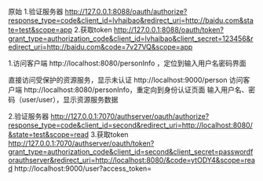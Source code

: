 原始
1.验证服务器   http://127.0.0.1:8088/oauth/authorize?response_type=code&client_id=lvhaibao&redirect_uri=http://baidu.com&state=test&scope=app
2.获取token    http://127.0.0.1:8088/oauth/token?grant_type=authorization_code&client_id=lvhaibao&client_secret=123456&redirect_uri=http://baidu.com&code=7v27VQ&scope=app



1.访问客户端   http://localhost:8080/personInfo ，定位到输入用户名密码界面



直接访问受保护的资源服务，显示未认证 http://localhost:9000/person
访问客户端 http://localhost:8080/personInfo，重定向到身份认证页面 
输入用户名、密码（user/user），显示资源服务数据 


2.验证服务器   http://127.0.0.1:7070/authserver/oauth/authorize?response_type=code&client_id=second&redirect_uri=http://localhost:8080/&state=test&scope=read
3.获取token    http://127.0.0.1:7070/authserver/oauth/token?grant_type=authorization_code&client_id=second&client_secret=passwordforauthserver&redirect_uri=http://localhost:8080/&code=ytODY4&scope=read
               http://localhost:9000/user?access_token=		
